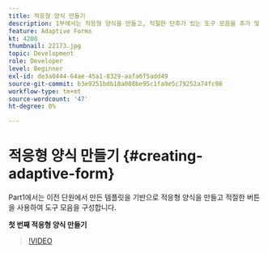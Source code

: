 ```yaml
---
title: 적응형 양식 만들기
description: 1부에서는 적응형 양식을 만들고, 적절한 단추가 있는 도구 모음을 추가 및 구성합니다.
feature: Adaptive Forms
kt: 4208
thumbnail: 22173.jpg
topic: Development
role: Developer
level: Beginner
exl-id: de3a0444-64ae-45a1-8329-aafa6f5add49
source-git-commit: b3e9251bdb18a008be95c1fa9e5c79252a74fc98
workflow-type: tm+mt
source-wordcount: '47'
ht-degree: 0%

---
```


# 적응형 양식 만들기 {#creating-adaptive-form}

Part1에서는 이전 단원에서 만든 템플릿을 기반으로 적응형 양식을 만들고 적절한 버튼을 사용하여 도구 모음을 구성합니다.

**첫 번째 적응형 양식 만들기**

>[!VIDEO](https://video.tv.adobe.com/v/22173?quality=12&learn=on)
